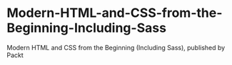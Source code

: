 # Modern-HTML-and-CSS-from-the-Beginning-Including-Sass
Modern HTML and CSS from the Beginning (Including Sass), published by Packt
